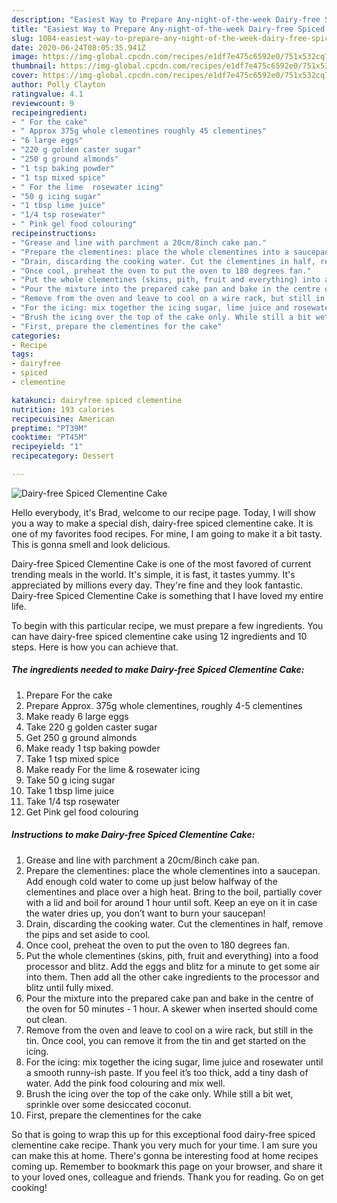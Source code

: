 ```yaml
---
description: "Easiest Way to Prepare Any-night-of-the-week Dairy-free Spiced Clementine Cake"
title: "Easiest Way to Prepare Any-night-of-the-week Dairy-free Spiced Clementine Cake"
slug: 1084-easiest-way-to-prepare-any-night-of-the-week-dairy-free-spiced-clementine-cake
date: 2020-06-24T08:05:35.941Z
image: https://img-global.cpcdn.com/recipes/e1df7e475c6592e0/751x532cq70/dairy-free-spiced-clementine-cake-recipe-main-photo.jpg
thumbnail: https://img-global.cpcdn.com/recipes/e1df7e475c6592e0/751x532cq70/dairy-free-spiced-clementine-cake-recipe-main-photo.jpg
cover: https://img-global.cpcdn.com/recipes/e1df7e475c6592e0/751x532cq70/dairy-free-spiced-clementine-cake-recipe-main-photo.jpg
author: Polly Clayton
ratingvalue: 4.1
reviewcount: 9
recipeingredient:
- " For the cake"
- " Approx 375g whole clementines roughly 45 clementines"
- "6 large eggs"
- "220 g golden caster sugar"
- "250 g ground almonds"
- "1 tsp baking powder"
- "1 tsp mixed spice"
- " For the lime  rosewater icing"
- "50 g icing sugar"
- "1 tbsp lime juice"
- "1/4 tsp rosewater"
- " Pink gel food colouring"
recipeinstructions:
- "Grease and line with parchment a 20cm/8inch cake pan."
- "Prepare the clementines: place the whole clementines into a saucepan. Add enough cold water to come up just below halfway of the clementines and place over a high heat. Bring to the boil, partially cover with a lid and boil for around 1 hour until soft. Keep an eye on it in case the water dries up, you don’t want to burn your saucepan!"
- "Drain, discarding the cooking water. Cut the clementines in half, remove the pips and set aside to cool."
- "Once cool, preheat the oven to put the oven to 180 degrees fan."
- "Put the whole clementines (skins, pith, fruit and everything) into a food processor and blitz. Add the eggs and blitz for a minute to get some air into them. Then add all the other cake ingredients to the processor and blitz until fully mixed."
- "Pour the mixture into the prepared cake pan and bake in the centre of the oven for 50 minutes - 1 hour. A skewer when inserted should come out clean."
- "Remove from the oven and leave to cool on a wire rack, but still in the tin. Once cool, you can remove it from the tin and get started on the icing."
- "For the icing: mix together the icing sugar, lime juice and rosewater until a smooth runny-ish paste. If you feel it’s too thick, add a tiny dash of water. Add the pink food colouring and mix well."
- "Brush the icing over the top of the cake only. While still a bit wet, sprinkle over some desiccated coconut."
- "First, prepare the clementines for the cake"
categories:
- Recipe
tags:
- dairyfree
- spiced
- clementine

katakunci: dairyfree spiced clementine 
nutrition: 193 calories
recipecuisine: American
preptime: "PT39M"
cooktime: "PT45M"
recipeyield: "1"
recipecategory: Dessert

---
```



![Dairy-free Spiced Clementine Cake](https://img-global.cpcdn.com/recipes/e1df7e475c6592e0/751x532cq70/dairy-free-spiced-clementine-cake-recipe-main-photo.jpg)

Hello everybody, it's Brad, welcome to our recipe page. Today, I will show you a way to make a special dish, dairy-free spiced clementine cake. It is one of my favorites food recipes. For mine, I am going to make it a bit tasty. This is gonna smell and look delicious.



Dairy-free Spiced Clementine Cake is one of the most favored of current trending meals in the world. It's simple, it is fast, it tastes yummy. It's appreciated by millions every day. They're fine and they look fantastic. Dairy-free Spiced Clementine Cake is something that I have loved my entire life.


To begin with this particular recipe, we must prepare a few ingredients. You can have dairy-free spiced clementine cake using 12 ingredients and 10 steps. Here is how you can achieve that.

<!--inarticleads1-->

##### The ingredients needed to make Dairy-free Spiced Clementine Cake:

1. Prepare  For the cake
1. Prepare  Approx. 375g whole clementines, roughly 4-5 clementines
1. Make ready 6 large eggs
1. Take 220 g golden caster sugar
1. Get 250 g ground almonds
1. Make ready 1 tsp baking powder
1. Take 1 tsp mixed spice
1. Make ready  For the lime &amp; rosewater icing
1. Take 50 g icing sugar
1. Take 1 tbsp lime juice
1. Take 1/4 tsp rosewater
1. Get  Pink gel food colouring




<!--inarticleads2-->

##### Instructions to make Dairy-free Spiced Clementine Cake:

1. Grease and line with parchment a 20cm/8inch cake pan.
1. Prepare the clementines: place the whole clementines into a saucepan. Add enough cold water to come up just below halfway of the clementines and place over a high heat. Bring to the boil, partially cover with a lid and boil for around 1 hour until soft. Keep an eye on it in case the water dries up, you don’t want to burn your saucepan!
1. Drain, discarding the cooking water. Cut the clementines in half, remove the pips and set aside to cool.
1. Once cool, preheat the oven to put the oven to 180 degrees fan.
1. Put the whole clementines (skins, pith, fruit and everything) into a food processor and blitz. Add the eggs and blitz for a minute to get some air into them. Then add all the other cake ingredients to the processor and blitz until fully mixed.
1. Pour the mixture into the prepared cake pan and bake in the centre of the oven for 50 minutes - 1 hour. A skewer when inserted should come out clean.
1. Remove from the oven and leave to cool on a wire rack, but still in the tin. Once cool, you can remove it from the tin and get started on the icing.
1. For the icing: mix together the icing sugar, lime juice and rosewater until a smooth runny-ish paste. If you feel it’s too thick, add a tiny dash of water. Add the pink food colouring and mix well.
1. Brush the icing over the top of the cake only. While still a bit wet, sprinkle over some desiccated coconut.
1. First, prepare the clementines for the cake




So that is going to wrap this up for this exceptional food dairy-free spiced clementine cake recipe. Thank you very much for your time. I am sure you can make this at home. There's gonna be interesting food at home recipes coming up. Remember to bookmark this page on your browser, and share it to your loved ones, colleague and friends. Thank you for reading. Go on get cooking!
